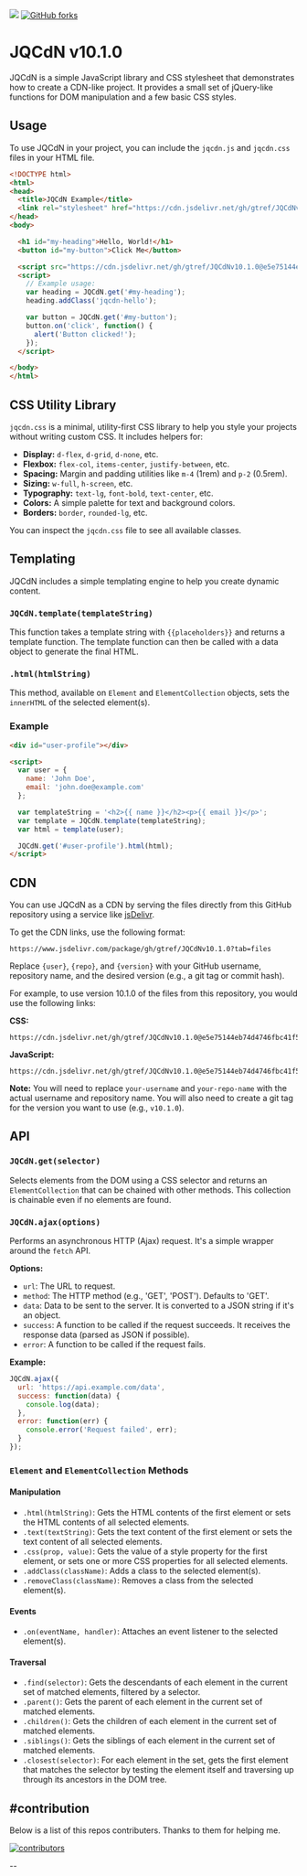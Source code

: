 [![](https://data.jsdelivr.com/v1/package/gh/gtref/JQCdNv10.1.0/badge)](https://www.jsdelivr.com/package/gh/gtref/JQCdNv10.1.0)  [![GitHub forks](https://img.shields.io/github/forks/gtref/JQCdNv10.1.0?style=social)](https://github.com/gtref/JQCdNv10.1.0/network)




# JQCdN v10.1.0

JQCdN is a simple JavaScript library and CSS stylesheet that demonstrates how to create a CDN-like project. It provides a small set of jQuery-like functions for DOM manipulation and a few basic CSS styles.

## Usage

To use JQCdN in your project, you can include the `jqcdn.js` and `jqcdn.css` files in your HTML file.

```html
<!DOCTYPE html>
<html>
<head>
  <title>JQCdN Example</title>
  <link rel="stylesheet" href="https://cdn.jsdelivr.net/gh/gtref/JQCdNv10.1.0@e5e75144eb74d4746fbc41f5f3a95fa669aed866/jqcdn.css">
</head>
<body>

  <h1 id="my-heading">Hello, World!</h1>
  <button id="my-button">Click Me</button>

  <script src="https://cdn.jsdelivr.net/gh/gtref/JQCdNv10.1.0@e5e75144eb74d4746fbc41f5f3a95fa669aed866/jqcdn.js"></script>
  <script>
    // Example usage:
    var heading = JQCdN.get('#my-heading');
    heading.addClass('jqcdn-hello');

    var button = JQCdN.get('#my-button');
    button.on('click', function() {
      alert('Button clicked!');
    });
  </script>

</body>
</html>
```

## CSS Utility Library

`jqcdn.css` is a minimal, utility-first CSS library to help you style your projects without writing custom CSS. It includes helpers for:

- **Display:** `d-flex`, `d-grid`, `d-none`, etc.
- **Flexbox:** `flex-col`, `items-center`, `justify-between`, etc.
- **Spacing:** Margin and padding utilities like `m-4` (1rem) and `p-2` (0.5rem).
- **Sizing:** `w-full`, `h-screen`, etc.
- **Typography:** `text-lg`, `font-bold`, `text-center`, etc.
- **Colors:** A simple palette for text and background colors.
- **Borders:** `border`, `rounded-lg`, etc.

You can inspect the `jqcdn.css` file to see all available classes.

## Templating

JQCdN includes a simple templating engine to help you create dynamic content.

### `JQCdN.template(templateString)`

This function takes a template string with `{{placeholders}}` and returns a template function. The template function can then be called with a data object to generate the final HTML.

### `.html(htmlString)`

This method, available on `Element` and `ElementCollection` objects, sets the `innerHTML` of the selected element(s).

### Example

```html
<div id="user-profile"></div>

<script>
  var user = {
    name: 'John Doe',
    email: 'john.doe@example.com'
  };

  var templateString = '<h2>{{ name }}</h2><p>{{ email }}</p>';
  var template = JQCdN.template(templateString);
  var html = template(user);

  JQCdN.get('#user-profile').html(html);
</script>
```

## CDN

You can use JQCdN as a CDN by serving the files directly from this GitHub repository using a service like [jsDelivr](https://www.jsdelivr.com/).

To get the CDN links, use the following format:

```
https://www.jsdelivr.com/package/gh/gtref/JQCdNv10.1.0?tab=files
```

Replace `{user}`, `{repo}`, and `{version}` with your GitHub username, repository name, and the desired version (e.g., a git tag or commit hash).

For example, to use version 10.1.0 of the files from this repository, you would use the following links:

**CSS:**
```
https://cdn.jsdelivr.net/gh/gtref/JQCdNv10.1.0@e5e75144eb74d4746fbc41f5f3a95fa669aed866/jqcdn.css
```

**JavaScript:**
```
https://cdn.jsdelivr.net/gh/gtref/JQCdNv10.1.0@e5e75144eb74d4746fbc41f5f3a95fa669aed866/jqcdn.js
```

**Note:** You will need to replace `your-username` and `your-repo-name` with the actual username and repository name. You will also need to create a git tag for the version you want to use (e.g., `v10.1.0`).

## API

### `JQCdN.get(selector)`

Selects elements from the DOM using a CSS selector and returns an `ElementCollection` that can be chained with other methods. This collection is chainable even if no elements are found.

### `JQCdN.ajax(options)`

Performs an asynchronous HTTP (Ajax) request. It's a simple wrapper around the `fetch` API.

**Options:**
- `url`: The URL to request.
- `method`: The HTTP method (e.g., 'GET', 'POST'). Defaults to 'GET'.
- `data`: Data to be sent to the server. It is converted to a JSON string if it's an object.
- `success`: A function to be called if the request succeeds. It receives the response data (parsed as JSON if possible).
- `error`: A function to be called if the request fails.

**Example:**
```javascript
JQCdN.ajax({
  url: 'https://api.example.com/data',
  success: function(data) {
    console.log(data);
  },
  error: function(err) {
    console.error('Request failed', err);
  }
});
```

### `Element` and `ElementCollection` Methods

#### Manipulation
- `.html(htmlString)`: Gets the HTML contents of the first element or sets the HTML contents of all selected elements.
- `.text(textString)`: Gets the text content of the first element or sets the text content of all selected elements.
- `.css(prop, value)`: Gets the value of a style property for the first element, or sets one or more CSS properties for all selected elements.
- `.addClass(className)`: Adds a class to the selected element(s).
- `.removeClass(className)`: Removes a class from the selected element(s).

#### Events
- `.on(eventName, handler)`: Attaches an event listener to the selected element(s).

#### Traversal
- `.find(selector)`: Gets the descendants of each element in the current set of matched elements, filtered by a selector.
- `.parent()`: Gets the parent of each element in the current set of matched elements.
- `.children()`: Gets the children of each element in the current set of matched elements.
- `.siblings()`: Gets the siblings of each element in the current set of matched elements.
- `.closest(selector)`: For each element in the set, gets the first element that matches the selector by testing the element itself and traversing up through its ancestors in the DOM tree.




#contribution
--
Below is a list of this repos contributers. Thanks to them for helping me.

[![contributors](https://contrib.rocks/image?repo=gtref/JQCdNv10.1.0)](https://github.com/gtref/JQCdNv10.1.0/graphs/contributors)

--


